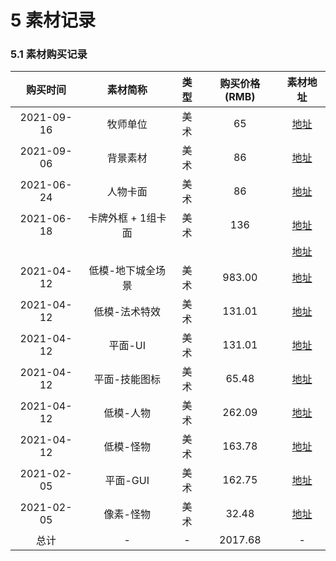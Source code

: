 # 5 素材记录

### 5.1 素材购买记录

|  购买时间  |      素材简称      | 类型 | 购买价格(RMB) |                           素材地址                           |
| :--------: | :----------------: | :--: | :-----------: | :----------------------------------------------------------: |
| 2021-09-16 |      牧师单位      | 美术 |      65       | <a href="https://assetstore.unity.com/packages/2d/characters/priest-pixel-art-175283">地址</a> |
| 2021-09-06 |      背景素材      | 美术 |      86       | <a href="https://graphicriver.net/item/rpg-dungeon-level-chip-set-02-blue/9163727?s_rank=4#">地址</a> |
| 2021-06-24 |      人物卡面      | 美术 |      86       | <a href="https://graphicriver.net/item/fantasy-character-classes/32036284">地址</a> |
| 2021-06-18 | 卡牌外框 + 1组卡面 | 美术 |      136      | <a href="https://graphicriver.net/item/tcg-template-19/30139104">地址</a> |
|            |                    |      |               | <a href="https://graphicriver.net/item/insects-army-characters/32555260">地址</a> |
| 2021-04-12 | 低模-地下城全场景  | 美术 |    983.00     | <a href="https://assetstore.unity.com/packages/2d/gui/gui-kit-dark-geo-71323">地址</a> |
| 2021-04-12 |   低模-法术特效    | 美术 |    131.01     | <a href="https://assetstore.unity.com/packages/vfx/particles/polygon-particle-fx-low-poly-3d-art-by-synty-168372">地址</a> |
| 2021-04-12 |      平面-UI       | 美术 |    131.01     | <a href="https://assetstore.unity.com/packages/2d/gui/gui-kit-dark-geo-71323">地址</a> |
| 2021-04-12 |   平面-技能图标    | 美术 |     65.48     | <a href="https://assetstore.unity.com/packages/2d/gui/icons/styled-skill-icons2-155246">地址</a> |
| 2021-04-12 |     低模-人物      | 美术 |    262.09     | <a href="https://assetstore.unity.com/packages/3d/characters/humanoids/fantasy/polygon-modular-fantasy-hero-characters-low-poly-3d-art-by-synty-143468">地址</a> |
| 2021-04-12 |     低模-怪物      | 美术 |    163.78     | <a href="https://assetstore.unity.com/packages/3d/characters/humanoids/fantasy/polygon-fantasy-rivals-low-poly-3d-art-by-synty-118399">地址</a> |
| 2021-02-05 |      平面-GUI      | 美术 |    162.75     | <a href="https://assetstore.unity.com/packages/2d/gui/royal-gui-93997">地址</a> |
| 2021-02-05 |     像素-怪物      | 美术 |     32.48     | <a href="https://assetstore.unity.com/packages/2d/characters/2d-pixel-rpg-monster-pack-174649">地址</a> |
|    总计    |         -          |  -   |    2017.68    |                              -                               |
